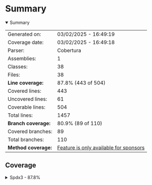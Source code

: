 # Summary
<details open><summary>Summary</summary>

|||
|:---|:---|
| Generated on: | 03/02/2025 - 16:49:19 |
| Coverage date: | 03/02/2025 - 16:49:18 |
| Parser: | Cobertura |
| Assemblies: | 1 |
| Classes: | 38 |
| Files: | 38 |
| **Line coverage:** | 87.8% (443 of 504) |
| Covered lines: | 443 |
| Uncovered lines: | 61 |
| Coverable lines: | 504 |
| Total lines: | 1457 |
| **Branch coverage:** | 80.9% (89 of 110) |
| Covered branches: | 89 |
| Total branches: | 110 |
| **Method coverage:** | [Feature is only available for sponsors](https://reportgenerator.io/pro) |

</details>

## Coverage
<details><summary>Spdx3 - 87.8%</summary>

|**Name**|**Line**|**Branch**|
|:---|---:|---:|
|**Spdx3**|**87.8%**|**80.9%**|
|Spdx3.Exceptions.Spdx3Exception|100%|100%|
|Spdx3.Exceptions.Spdx3ValidationException|100%||
|Spdx3.Model.BaseSpdxClass|100%|87.5%|
|Spdx3.Model.Core.Elements.Agent|100%||
|Spdx3.Model.Core.Elements.Annotation|100%||
|Spdx3.Model.Core.Elements.Artifact|100%||
|Spdx3.Model.Core.Elements.Bom|100%||
|Spdx3.Model.Core.Elements.Bundle|100%||
|Spdx3.Model.Core.Elements.Element|100%||
|Spdx3.Model.Core.Elements.ElementCollection|100%||
|Spdx3.Model.Core.Elements.IndividualElement|100%||
|Spdx3.Model.Core.Elements.LifecycleScopedRelationship|100%||
|Spdx3.Model.Core.Elements.Organization|100%||
|Spdx3.Model.Core.Elements.Person|100%||
|Spdx3.Model.Core.Elements.Relationship|100%|100%|
|Spdx3.Model.Core.Elements.SoftwareAgent|100%||
|Spdx3.Model.Core.Elements.SpdxDocument|83.3%||
|Spdx3.Model.Core.Elements.Tool|100%||
|Spdx3.Model.Core.NonElements.CreationInfo|69.2%||
|Spdx3.Model.Core.NonElements.DictionaryEntry|100%||
|Spdx3.Model.Core.NonElements.ExternalIdentifier|100%||
|Spdx3.Model.Core.NonElements.ExternalMap|100%||
|Spdx3.Model.Core.NonElements.ExternalRef|100%||
|Spdx3.Model.Core.NonElements.Hash|100%||
|Spdx3.Model.Core.NonElements.IntegrityMethod|100%||
|Spdx3.Model.Core.NonElements.NamespaceMap|100%||
|Spdx3.Model.Core.NonElements.PackageVerificationCode|100%||
|Spdx3.Model.Core.NonElements.PositiveIntegerRange|94.8%|91.6%|
|Spdx3.Model.Extension.CdxPropertiesExtension|73.3%|50%|
|Spdx3.Model.Extension.CdxPropertyEntry|66.6%||
|Spdx3.Model.Extension.Extension|100%||
|Spdx3.Model.SimpleLicensing.AnyLicenseInfo|0%||
|Spdx3.Model.Software.Elements.Package|0%||
|Spdx3.Model.Software.Elements.Sbom|0%||
|Spdx3.Model.Software.Elements.SoftwareArtifact|0%||
|Spdx3.Serialization.SpdxObjectConverterFactory|82.9%|79.1%|
|Spdx3.Utility.SpdxIdFactory|100%||
|Spdx3.Utility.SpdxUtility|88.4%|75%|

</details>
